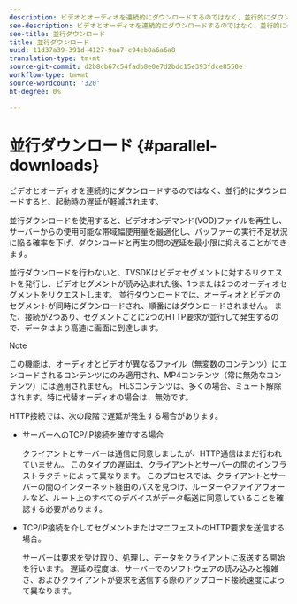 ```yaml
---
description: ビデオとオーディオを連続的にダウンロードするのではなく、並行的にダウンロードすると、起動時の遅延が軽減されます。
seo-description: ビデオとオーディオを連続的にダウンロードするのではなく、並行的にダウンロードすると、起動時の遅延が軽減されます。
seo-title: 並行ダウンロード
title: 並行ダウンロード
uuid: 11d37a39-391d-4127-9aa7-c94eb8a6a6a8
translation-type: tm+mt
source-git-commit: d2b8cb67c54fadb8e0e7d2bdc15e393fdce8550e
workflow-type: tm+mt
source-wordcount: '320'
ht-degree: 0%

---
```



# 並行ダウンロード {#parallel-downloads}

ビデオとオーディオを連続的にダウンロードするのではなく、並行的にダウンロードすると、起動時の遅延が軽減されます。

並行ダウンロードを使用すると、ビデオオンデマンド(VOD)ファイルを再生し、サーバーからの使用可能な帯域幅使用量を最適化し、バッファーの実行不足状況に陥る確率を下げ、ダウンロードと再生の間の遅延を最小限に抑えることができます。

<!-- 

Removed as part of "no DASH use cases" for 2.5.1, May 31st, 2017 release.
<p>Parallel downloads allows DASH video-on-demand (VOD) files to be played, optimizes the available bandwidth usage from a server, lowers the probability of getting into buffer under-run situations, and minimizes the delay between download and playback. </p>

 -->

並行ダウンロードを行わないと、TVSDKはビデオセグメントに対するリクエストを発行し、ビデオセグメントが読み込まれた後、1つまたは2つのオーディオセグメントをリクエストします。 並行ダウンロードでは、オーディオとビデオのセグメントが同時にダウンロードされ、順番にはダウンロードされません。 また、接続が2つあり、セグメントごとに2つのHTTP要求が並行して発生するので、データはより高速に画面に到達します。

>[!NOTE]
>
>この機能は、オーディオとビデオが異なるファイル（無変数のコンテンツ）にエンコードされるコンテンツにのみ適用され、MP4コンテンツ（常に無効なコンテンツ）には適用されません。 HLSコンテンツは、多くの場合、ミュート解除されます。特に代替オーディオの場合は、無効です。

<!-- 

See comment above (DASH use case removed).
`<note type="restriction">`
  This feature applies only to content where the audio and video are encoded into different files (unmuxed content) and does not apply to MP4 content, which is always muxed. Most DASH content is unmuxed, and HLS content is often unmuxed, especially with alternate audio. 
`</note>`

 -->

HTTP接続では、次の段階で遅延が発生する場合があります。

* サーバーへのTCP/IP接続を確立する場合

   クライアントとサーバーは通信に同意しましたが、HTTP通信はまだ行われていません。 このタイプの遅延は、クライアントとサーバーの間のインフラストラクチャによって異なります。 このプロセスでは、クライアントとサーバーの間のインターネット経由のパスを見つけ、ルーターやファイアウォールなど、ルート上のすべてのデバイスがデータ転送に同意していることを確認する必要があります。
* TCP/IP接続を介してセグメントまたはマニフェストのHTTP要求を送信する場合。

   サーバーは要求を受け取り、処理し、データをクライアントに返送する開始を行います。 遅延の程度は、サーバーでのソフトウェアの読み込みと複雑さ、およびクライアントが要求を送信する際のアップロード接続速度によって異なります。